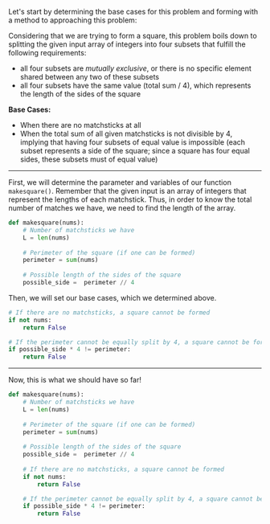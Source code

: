 <!--title={Matchsticks to Square: Base Cases}-->

Let's start by determining the base cases for this problem and forming with a method to approaching this problem:

Considering that we are trying to form a square, this problem boils down to splitting the given input array of integers into four subsets that fulfill the following requirements:

- all four subsets are *mutually exclusive*, or there is no specific element shared between any two of these subsets
- all four subsets have the same value (total sum / 4), which represents the length of the sides of the square

**Base Cases:**

- When there are no matchsticks at all
- When the total sum of all given matchsticks is not divisible by 4, implying that having four subsets of equal value is impossible (each subset represents a side of the square; since a square has four equal sides, these subsets must of equal value)

---

First, we will determine the parameter and variables of our function `makesquare()`. Remember that the given input is an array of integers that represent the lengths of each matchstick. Thus, in order to know the total number of matches we have, we need to find the length of the array. 

```python
def makesquare(nums):
    # Number of matchsticks we have
    L = len(nums)
    
    # Perimeter of the square (if one can be formed)
    perimeter = sum(nums)
    
    # Possible length of the sides of the square
    possible_side =  perimeter // 4
```
Then, we will set our base cases, which we determined above. 

```python
# If there are no matchsticks, a square cannot be formed
if not nums:
	return False

# If the perimeter cannot be equally split by 4, a square cannot be formed
if possible_side * 4 != perimeter:
	return False
```
---

Now, this is what we should have so far!

```python
def makesquare(nums):
    # Number of matchsticks we have
    L = len(nums)
    
    # Perimeter of the square (if one can be formed)
    perimeter = sum(nums)
    
    # Possible length of the sides of the square
    possible_side =  perimeter // 4
    
    # If there are no matchsticks, a square cannot be formed
    if not nums:
        return False

    # If the perimeter cannot be equally split by 4, a square cannot be formed
    if possible_side * 4 != perimeter:
        return False
```

